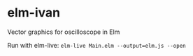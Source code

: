 # elm-ivan
Vector graphics for oscilloscope in Elm

Run with elm-live: `elm-live Main.elm --output=elm.js --open`
